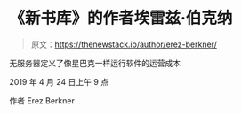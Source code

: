 # 《新书库》的作者埃雷兹·伯克纳

> 原文：<https://thenewstack.io/author/erez-berkner/>

无服务器定义了像星巴克一样运行软件的运营成本

2019 年 4 月 24 日上午 9 点

作者 Erez Berkner